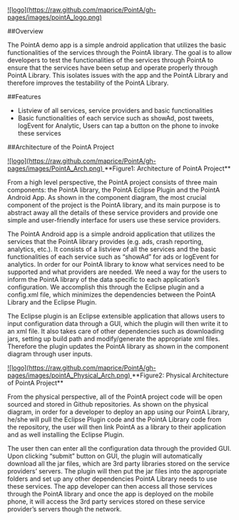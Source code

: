<a href="http://maprice.github.io/PointA/">
![logo](https://raw.github.com/maprice/PointA/gh-pages/images/pointA_logo.png)
</a>


##Overview

The PointA demo app is a simple android application that utilizes the basic functionalities of the services through the PointA library. The goal is to allow developers to test the functionalities of the services through PointA to ensure that the services have been setup and operate properly through PointA Library. This isolates issues with the app and the PointA Library and therefore improves the testability of the PointA Library. 


##Features

* Listview of all services, service providers and basic functionalities
* Basic functionalities of each service such as showAd, post tweets, logEvent for Analytic, Users can tap a button on the phone to invoke these services


##Architecture of the PointA Project 

<a href="http://maprice.github.io/PointA/">
![logo](https://raw.github.com/maprice/PointA/gh-pages/images/PointA_Arch.png)
</a>
**Figure1: Architecture of PointA Project**


From a high level perspective, the PointA project consists of three main components: the PointA library, the PointA Eclipse Plugin and the PointA Android App. As shown in the component diagram, the most crucial component of the  project is the PointA library, and its main purpose is to abstract away all the details of these service providers and provide one simple and user-friendly interface for users use these service providers.  

The PointA Android app is a simple android application that utilizes the services that the PointA library provides (e.g. ads, crash reporting, analytics, etc.). It consists of a listview of all the services and the basic functionalities of each service such as “showAd” for ads or logEvent for analytics. In order for our PointA library to know what services need to be supported and what providers are needed. We need a way for the users to inform the PointA library of the data specific to each application’s configuration. We accomplish this through the Eclipse plugin and a config.xml file, which minimizes the dependencies between the PointA Library and the Eclipse Plugin. 

The Eclipse plugin is an Eclipse extensible application that allows users to input configuration data through a GUI, which the plugin will then write it to an xml file. It also takes care of other dependencies such as downloading jars, setting up build path and modify/generate the appropriate xml files. Therefore the plugin updates the PointA library as shown in the component diagram through user inputs.


<a href="http://maprice.github.io/PointA/">
![logo](https://raw.github.com/maprice/PointA/gh-pages/images/pointA_Physical_Arch.png)
</a>
**Figure2: Physical Architecture of PointA Project**


From the physical perspective, all of the PointA project code will be open sourced and stored in Github repositories. As shown on the physical diagram, in order for a developer to deploy an app using our PointA Library, he/she will pull the Eclipse Plugin code and the PointA Library code from the repository, the user will then link PointA as a library to their application and as well installing the Eclipse Plugin.  

The user then can enter all the configuration data through the provided GUI. Upon clicking “submit” button on GUI, the plugin will automatically download all the jar files, which are 3rd party libraries stored on the service providers’ servers. The plugin will then put the jar files into the appropriate folders and set up any other dependencies PointA Library needs to use these services. The app developer can then access all those services through the PointA library and once the app is deployed on the mobile phone, it will access the 3rd party services stored on these service provider’s servers though the network. 


